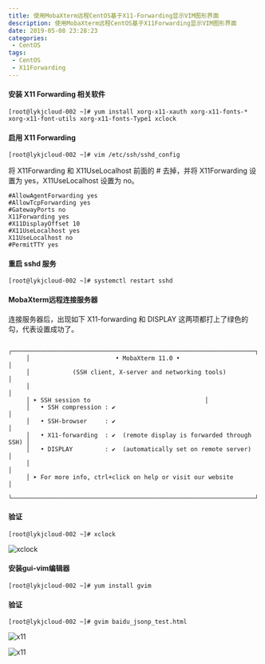 ```yaml
---
title: 使用MobaXterm远程CentOS基于X11-Forwarding显示VIM图形界面
description: 使用MobaXterm远程CentOS基于X11Forwarding显示VIM图形界面
date: 2019-05-08 23:28:23
categories:
 - CentOS
tags:
 - CentOS
 - X11Forwarding  
---
```

#### 安装 X11 Forwarding 相关软件    

```linux  
[root@lykjcloud-002 ~]# yum install xorg-x11-xauth xorg-x11-fonts-* xorg-x11-font-utils xorg-x11-fonts-Type1 xclock
```

#### 启用 X11 Forwarding  

```linux  
[root@lykjcloud-002 ~]# vim /etc/ssh/sshd_config
```

将 X11Forwarding 和 X11UseLocalhost 前面的 # 去掉，并将 X11Forwarding 设置为 yes，X11UseLocalhost 设置为 no。  

```linux  
#AllowAgentForwarding yes
#AllowTcpForwarding yes
#GatewayPorts no
X11Forwarding yes
#X11DisplayOffset 10
#X11UseLocalhost yes
X11UseLocalhost no
#PermitTTY yes
```

#### 重启 sshd 服务  

```linux  
[root@lykjcloud-002 ~]# systemctl restart sshd
```

#### MobaXterm远程连接服务器  

连接服务器后，出现如下 X11-forwarding 和 DISPLAY 这两项都打上了绿色的勾，代表设置成功了。  

```linux  
     ┌────────────────────────────────────────────────────────────────────┐
     │                        • MobaXterm 11.0 •                          │
     │            (SSH client, X-server and networking tools)             │
     │                                                                    │
     │ ➤ SSH session to                                │
     │   • SSH compression : ✔                                            │
     │   • SSH-browser     : ✔                                            │
     │   • X11-forwarding  : ✔  (remote display is forwarded through SSH) │
     │   • DISPLAY         : ✔  (automatically set on remote server)      │
     │                                                                    │
     │ ➤ For more info, ctrl+click on help or visit our website           │
     └────────────────────────────────────────────────────────────────────┘

```

#### 验证  

```linux  
[root@lykjcloud-002 ~]# xclock
```

![xclock](https://liyufeng.angton.com/xclock.png)

#### 安装gui-vim编辑器  

```linux  
[root@lykjcloud-002 ~]# yum install gvim
```

#### 验证  

```linux  
[root@lykjcloud-002 ~]# gvim baidu_jsonp_test.html
```

![x11](https://liyufeng.angton.com/x11.png)

![x11](https://dihuaiying.oss-cn-shanghai.aliyuncs.com/x11.png)

   

